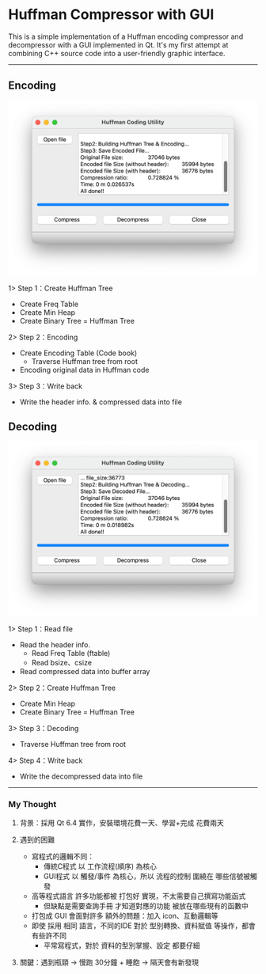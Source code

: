 # Huffman Compressor with GUI

This is a simple implementation of a Huffman encoding compressor and decompressor with a GUI implemented in Qt. It's my first attempt at combining C++ source code into a user-friendly graphic interface.

----

## Encoding

![Example](https://github.com/Jonaskeep666/Huffman-Compressor-with-GUI/blob/master/CompressExample.png)

1>	 Step 1：Create Huffman Tree
- Create Freq Table
- Create Min Heap
- Create Binary Tree = Huffman Tree

2>	 Step 2：Encoding 
- Create Encoding Table (Code book)
	- Traverse Huffman tree from root
- Encoding original data in Huffman code

3>	 Step 3：Write back
- Write the header info. & compressed data into file


## Decoding

![Example](https://github.com/Jonaskeep666/Huffman-Compressor-with-GUI/blob/master/decompressExample.png)

1>	 Step 1：Read file
- Read the header info. 
	- Read Freq Table (ftable)
	- Read bsize、csize
- Read compressed data into buffer array

2>	 Step 2：Create Huffman Tree
- Create Min Heap
- Create Binary Tree = Huffman Tree

3>	 Step 3：Decoding 
- Traverse Huffman tree from root

4>	 Step 4：Write back
- Write the decompressed data into file

----

### My Thought

1. 背景：採用 Qt 6.4 實作，安裝環境花費一天、學習+完成 花費兩天
2. 遇到的困難
	- 寫程式的邏輯不同：
		- 傳統C程式 以 工作流程(順序) 為核心
		- GUI程式 以 觸發/事件 為核心，所以 流程的控制 圍繞在 哪些信號被觸發
	- 高等程式語言 許多功能都被 打包好 實現，不太需要自己撰寫功能函式
		- 但缺點是需要查詢手冊 才知道對應的功能 被放在哪些現有的函數中
	- 打包成 GUI 會面對許多 額外的問題：加入 icon、互動邏輯等
	- 即使 採用 相同 語言，不同的IDE 對於 型別轉換、資料賦值 等操作，都會有些許不同
		- 平常寫程式，對於 資料的型別掌握、設定 都要仔細

3. 關鍵：遇到瓶頸 -> 慢跑 30分鐘 + 睡飽 -> 隔天會有新發現



